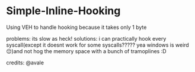 # Simple-Inline-Hooking

Using VEH to handle hooking because it takes only 1 byte

problems: its slow as heck!
solutions: i can practically hook every syscall(except it doesnt work for some syscalls????? yea windows is weird 😔)and not hog the memory space with a bunch of tramoplines :D

credits: @avale
